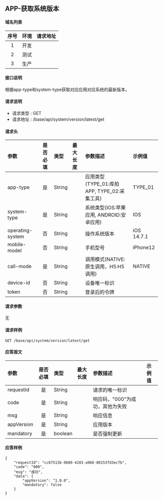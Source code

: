 ## APP-获取系统版本

#### 域名列表

| 序号  | 环境  | 请求地址 |
| :---: | :---: | :------- |
|   1   | 开发  |          |
|   2   | 测试  |          |
|   3   | 生产  |          |

#### 接口说明

根据app-type和system-type获取对应应用对应系统的最新版本。

#### 请求说明

* 请求类型 : GET
* 请求地址 : /base/api/system/version/latest/get


#### 请求头

| 参数             | 是否必填 | 类型   | 最大长度 | 参数描述                                    | 示例值     |
| :--------------- | :------: | :----- | :------- | :------------------------------------------ | :--------- |
| app-type         |    是    | String |          | 应用类型(TYPE_01:库拍APP, TYPE_02:采集工具) | TYPE_01    |
| system-type      |    是    | String |          | 系统类型(IOS:苹果应用, ANDROID:安卓应用)    | IOS        |
| operating-system |    否    | String |          | 操作系统版本                                | iOS 14.7.1 |
| mobile-model     |    否    | String |          | 手机型号                                    | iPhone12   |
| call-mode        |    是    | String |          | 调用模式(NATIVE:原生调用，H5:H5调用)        | NATIVE     |
| device-id        |    否    | String |          | 设备唯一标识                                |            |
| token            |    否    | String |          | 登录后的令牌                                |            |


#### 请求参数

无

#### 请求样例

```
GET /base/api/system/version/latest/get
```

#### 应答报文

| 参数       | 是否必填 | 类型    | 最大长度 | 参数描述                        | 示例值 |
| :--------- | :------: | :------ | :------- | :------------------------------ | :----- |
| requestId  |    是    | String  |          | 请求的唯一标识                  |        |
| code       |    是    | String  |          | 响应码，"000"为成功，其他为失败 |        |
| msg        |    是    | String  |          | 响应信息                        |        |
| appVersion |    是    | String  |          | 应用版本                        |        |
| mandatory  |    是    | boolean |          | 是否强制更新                    |        |

#### 应答样例

```
{
    "requestId": "cc67513b-9b00-4283-a966-80153fd3ecfb",
    "code": "000",
    "msg": "成功",
    "data": {
        "appVersion": "1.0.0",
        "mandatory": false
    }
}

```
